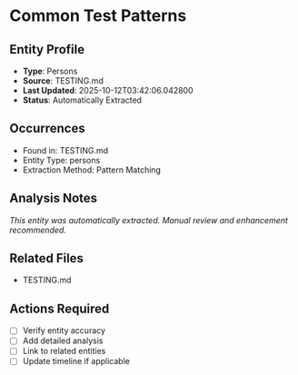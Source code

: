 # Common Test Patterns

## Entity Profile
- **Type**: Persons
- **Source**: TESTING.md
- **Last Updated**: 2025-10-12T03:42:06.042800
- **Status**: Automatically Extracted

## Occurrences
- Found in: TESTING.md
- Entity Type: persons
- Extraction Method: Pattern Matching

## Analysis Notes
*This entity was automatically extracted. Manual review and enhancement recommended.*

## Related Files
- TESTING.md

## Actions Required
- [ ] Verify entity accuracy
- [ ] Add detailed analysis
- [ ] Link to related entities
- [ ] Update timeline if applicable
